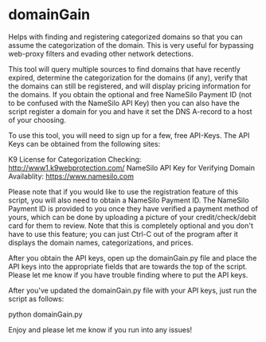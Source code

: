 # domainGain
Helps with finding and registering categorized domains so that you can assume the categorization of the domain. This is very useful for bypassing web-proxy filters and evading other network detections.

This tool will query multiple sources to find domains that have recently expired, determine the categorization for the domains (if any), verify that the domains can still be registered, and will display pricing information for the domains. If you obtain the optional and free NameSilo Payment ID (not to be confused with the NameSilo API Key) then you can also have the script register a domain for you and have it set the DNS A-record to a host of your choosing.

To use this tool, you will need to sign up for a few, free API-Keys. The API Keys can be obtained from the following sites:

K9 License for Categorization Checking: http://www1.k9webprotection.com/
NameSilo API Key for Verifying Domain Availablity: https://www.namesilo.com

Please note that if you would like to use the registration feature of this script, you will also need to obtain a NameSilo Payment ID. The NameSilo Payment ID is provided to you once they have verified a payment method of yours, which can be done by uploading a picture of your credit/check/debit card for them to review. Note that this is completely optional and you don't have to use this feature; you can just Ctrl-C out of the program after it displays the domain names, categorizations, and prices.

After you obtain the API keys, open up the domainGain.py file and place the API keys into the appropriate fields that are towards the top of the script. Please let me know if you have trouble finding where to put the API keys.

After you've updated the domainGain.py file with your API keys, just run the script as follows:

python domainGain.py

Enjoy and please let me know if you run into any issues!
